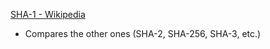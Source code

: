 
[SHA-1 - Wikipedia](https://en.wikipedia.org/wiki/SHA-1)
- Compares the other ones (SHA-2, SHA-256, SHA-3, etc.)
